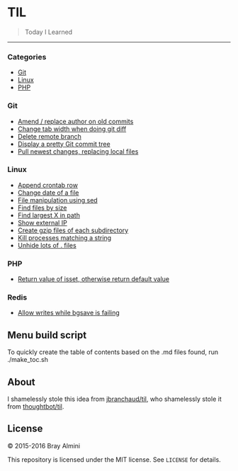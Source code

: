 # TIL

> Today I Learned

---

### Categories

* [Git](#git)
* [Linux](#linux)
* [PHP](#php)


### Git
 - [Amend / replace author on old commits](Git/amend-old-author.md)
 - [Change tab width when doing git diff](Git/change-tab-width.md)
 - [Delete remote branch](Git/delete-remote-branch.md)
 - [Display a pretty Git commit tree](Git/pretty-commit-tree.md)
 - [Pull newest changes, replacing local files](Git/pull-new-and-replace.md)

### Linux
 - [Append crontab row](Linux/append-crontab.md)
 - [Change date of a file](Linux/change-file-date.md)
 - [File manipulation using sed](Linux/file-manipulation-using-sed.md)
 - [Find files by size](Linux/find-by-size.md)
 - [Find largest X in path](Linux/find-largest-stuff.md)
 - [Show external IP](Linux/get-public-ip.md)
 - [Create gzip files of each subdirectory](Linux/gzip-directories.md)
 - [Kill processes matching a string](Linux/kill-by-string-match.md)
 - [Unhide lots of . files](Linux/unhide-many-files.md)

### PHP
 - [Return value of isset, otherwise return default value](PHP/isSetOrDefault.md)

### Redis
 - [Allow writes while bgsave is failing](Redis/allowWritesWhenBGSaveFails.md)


## Menu build script

To quickly create the table of contents based on the .md files found, run ./make_toc.sh

## About

I shamelessly stole this idea from [jbranchaud/til](https://github.com/jbranchaud/til), who shamelessly stole it from [thoughtbot/til](https://github.com/thoughtbot/til).

## License

&copy; 2015-2016 Bray Almini

This repository is licensed under the MIT license. See `LICENSE` for details.